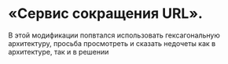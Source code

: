 # «Сервис сокращения URL».

В этой модификации попвтался использовать гексагональную архитектуру, просьба просмотреть и сказать недочеты как в архитектуре, так и в решении
